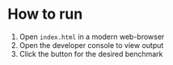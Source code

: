# How to run

1. Open ```index.html``` in a modern web-browser
2. Open the developer console to view output
3. Click the button for the desired benchmark


